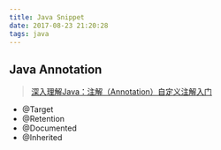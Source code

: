 ```yaml
---
title: Java Snippet
date: 2017-08-23 21:20:28
tags: java
---
```


## Java Annotation
>[深入理解Java：注解（Annotation）自定义注解入门](http://www.cnblogs.com/peida/archive/2013/04/24/3036689.html)
* @Target
* @Retention
* @Documented
* @Inherited

